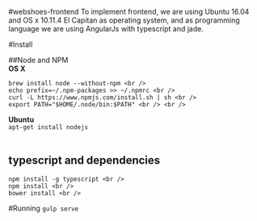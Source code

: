 #webshoes-frontend
To implement frontend, we are using Ubuntu 16.04 and OS x 10.11.4 El Capitan as operating system, and as programming language we are using AngularJs with typescript and jade.

#Install

##Node and NPM <br />
**OS X** <br />
```
brew install node --without-npm <br />
echo prefix=~/.npm-packages >> ~/.npmrc <br />
curl -L https://www.npmjs.com/install.sh | sh <br />
export PATH="$HOME/.node/bin:$PATH" <br /> <br />
```
**Ubuntu** <br />
```apt-get install nodejs ```<br /> <br />

## typescript and dependencies  <br />
```
npm install -g typescript <br />
npm install <br />
bower install <br /> 
```

#Running
```gulp serve```